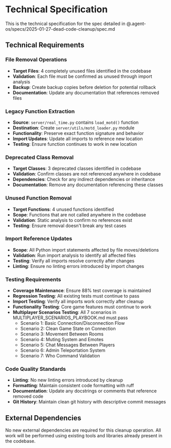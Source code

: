 # Technical Specification

This is the technical specification for the spec detailed in @.agent-os/specs/2025-01-27-dead-code-cleanup/spec.md

## Technical Requirements

### File Removal Operations
- **Target Files**: 4 completely unused files identified in the codebase
- **Validation**: Each file must be confirmed as unused through import analysis
- **Backup**: Create backup copies before deletion for potential rollback
- **Documentation**: Update any documentation that references removed files

### Legacy Function Extraction
- **Source**: `server/real_time.py` contains `load_motd()` function
- **Destination**: Create `server/utils/motd_loader.py` module
- **Functionality**: Preserve exact function signature and behavior
- **Import Updates**: Update all imports to reference new location
- **Testing**: Ensure function continues to work in new location

### Deprecated Class Removal
- **Target Classes**: 3 deprecated classes identified in codebase
- **Validation**: Confirm classes are not referenced anywhere in codebase
- **Dependencies**: Check for any indirect dependencies or inheritance
- **Documentation**: Remove any documentation referencing these classes

### Unused Function Removal
- **Target Functions**: 4 unused functions identified
- **Scope**: Functions that are not called anywhere in the codebase
- **Validation**: Static analysis to confirm no references exist
- **Testing**: Ensure removal doesn't break any test cases

### Import Reference Updates
- **Scope**: All Python import statements affected by file moves/deletions
- **Validation**: Run import analysis to identify all affected files
- **Testing**: Verify all imports resolve correctly after changes
- **Linting**: Ensure no linting errors introduced by import changes

### Testing Requirements
- **Coverage Maintenance**: Ensure 88% test coverage is maintained
- **Regression Testing**: All existing tests must continue to pass
- **Import Testing**: Verify all imports work correctly after cleanup
- **Functionality Testing**: Core game features must continue to work
- **Multiplayer Scenarios Testing**: All 7 scenarios in MULTIPLAYER_SCENARIOS_PLAYBOOK.md must pass
  - Scenario 1: Basic Connection/Disconnection Flow
  - Scenario 2: Clean Game State on Connection
  - Scenario 3: Movement Between Rooms
  - Scenario 4: Muting System and Emotes
  - Scenario 5: Chat Messages Between Players
  - Scenario 6: Admin Teleportation System
  - Scenario 7: Who Command Validation

### Code Quality Standards
- **Linting**: No new linting errors introduced by cleanup
- **Formatting**: Maintain consistent code formatting with ruff
- **Documentation**: Update any docstrings or comments that reference removed code
- **Git History**: Maintain clean git history with descriptive commit messages

## External Dependencies

No new external dependencies are required for this cleanup operation. All work will be performed using existing tools and libraries already present in the codebase.
